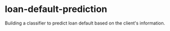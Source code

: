 # loan-default-prediction
Building a classifier to predict loan default based on the client's information.
